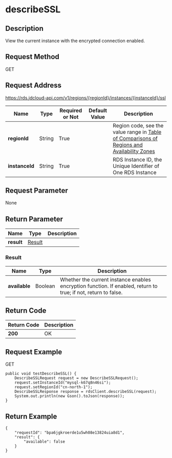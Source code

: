 # describeSSL


## Description
View the current instance with the encrypted connection enabled.

## Request Method
GET

## Request Address
https://rds.jdcloud-api.com/v1/regions/{regionId}/instances/{instanceId}/ssl

|Name|Type|Required or Not|Default Value|Description|
|---|---|---|---|---|
|**regionId**|String|True| |Region code, see the value range in [Table of Comparisons of Regions and Availability Zones](../Enum-Definitions/Regions-AZ.md)|
|**instanceId**|String|True| |RDS Instance ID, the Unique Identifier of One RDS Instance|

## Request Parameter
None


## Return Parameter
|Name|Type|Description|
|---|---|---|
|**result**|[Result](describessl#result)| |

### <div id="result">Result</div>
|Name|Type|Description|
|---|---|---|
|**available**|Boolean|Whether the current instance enables encryption function. If enabled, return to true; if not, return to false.|

## Return Code
|Return Code|Description|
|---|---|
|**200**|OK|

## Request Example
GET
```
public void testDescribeSSL() {
    DescribeSSLRequest request = new DescribeSSLRequest();
    request.setInstanceId("mysql-k67q8n46si");
    request.setRegionId("cn-north-1");
    DescribeSSLResponse response = rdsClient.describeSSL(request);
    System.out.println(new Gson().toJson(response));
}

```

## Return Example
```
{
    "requestId": "bpa6jgkroerde1u5wh08e13824uia8d1", 
    "result": {
        "available": false
    }
}
```
